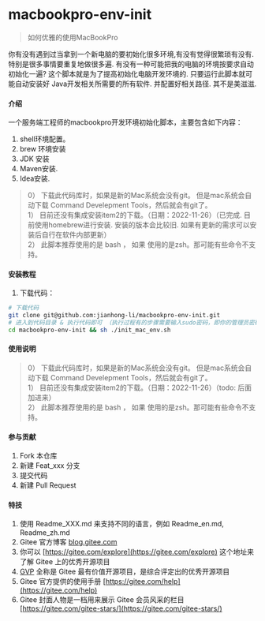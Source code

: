# macbookpro-env-init

> 如何优雅的使用MacBookPro

你有没有遇到过当拿到一个新电脑的要初始化很多环境,有没有觉得很繁琐有没有. 特别是很多事情要重复地做很多遍. 有没有一种可能把我的电脑的环境按要求自动初始化一遍? 这个脚本就是为了提高初始化电脑开发环境的. 只要运行此脚本就可能自动安装好 Java开发相关所需要的所有软件. 并配置好相关路径. 其不是美滋滋. 

#### 介绍

一个服务端工程师的macbookpro开发环境初始化脚本，主要包含如下内容：
1. shell环境配置。
2. brew 环境安装
3. JDK 安装
4. Maven安装.
5. Idea安装.

> 0） 下载此代码库时，如果是新的Mac系统会没有git。 但是mac系统会自动下载 Command Develepment Tools，然后就会有git了。 <br>
> 1） 目前还没有集成安装item2的下载。（日期：2022-11-26）（已完成. 目前使用homebrew进行安装. 安装的版本会比较旧. 如果有更新的需求可以安装后自行在软件内部更新）<br>
> 2） 此脚本推荐使用的是 bash ， 如果 使用的是zsh。那可能有些命令不支持。 <br>


#### 安装教程

1.  下载代码：

```bash
# 下载代码
git clone git@github.com:jianhong-li/macbookpro-env-init.git
# 进入到代码目录 & 执行代码即可 （执行过程有的步骤需要输入sudo密码，即你的管理员密码）
cd macbookpro-env-init && sh ./init_mac_env.sh
```

#### 使用说明

> 0） 下载此代码库时，如果是新的Mac系统会没有git。 但是mac系统会自动下载 Command Develepment Tools，然后就会有git了。 <br>
> 1） 目前还没有集成安装item2的下载。（日期：2022-11-26）（todo: 后面加进来）<br>
> 2） 此脚本推荐使用的是 bash ， 如果 使用的是zsh。那可能有些命令不支持。 <br>

#### 参与贡献

1.  Fork 本仓库
2.  新建 Feat_xxx 分支
3.  提交代码
4.  新建 Pull Request


#### 特技

1.  使用 Readme\_XXX.md 来支持不同的语言，例如 Readme\_en.md, Readme\_zh.md
2.  Gitee 官方博客 [blog.gitee.com](https://blog.gitee.com)
3.  你可以 [https://gitee.com/explore](https://gitee.com/explore) 这个地址来了解 Gitee 上的优秀开源项目
4.  [GVP](https://gitee.com/gvp) 全称是 Gitee 最有价值开源项目，是综合评定出的优秀开源项目
5.  Gitee 官方提供的使用手册 [https://gitee.com/help](https://gitee.com/help)
6.  Gitee 封面人物是一档用来展示 Gitee 会员风采的栏目 [https://gitee.com/gitee-stars/](https://gitee.com/gitee-stars/)

